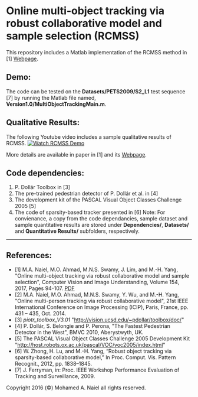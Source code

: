 # Online multi-object tracking via robust collaborative model and sample selection (RCMSS)

This repository includes a Matlab implementation of the RCMSS method in [1] [Webpage](https://users.encs.concordia.ca/~rcmss/). 

## Demo:
The code can be tested on the **Datasets/PETS2009/S2_L1** test sequence [7] by running the Matlab file named, **Version1.0/MultiObjectTrackingMain.m**. 

## Qualitative Results:
The following Youtube video includes a sample qualitative results of RCMSS.
[![Watch RCMSS Demo](http://img.youtube.com/vi/lnAUnU596UE/0.jpg)](http://www.youtube.com/watch?v=lnAUnU596UE "Online Multi-Object Tracking Via Robust Collaborative Model and Sample Selection")

More details are available in paper in [1] and its [Webpage](https://users.encs.concordia.ca/~rcmss/).

## Code dependencies: 
1) P. Dollár Toolbox in [3]
2) The pre-trained pedestrian detector of P. Dollár et al. in [4]
3) The development kit of the PASCAL Visual Object Classes Challenge 2005 [5]
4) The code of sparsity-based tracker presented in [6]
    Note: For convienance, a copy from the code dependancies, sample dataset and sample quantitative results are stored under **Dependencies/**, **Datasets/** and **Quantitative Results/** subfolders, respectively.
-------------------------------------------------------------------------------------------------------
## References:
- [1] M.A. Naiel, M.O. Ahmad, M.N.S. Swamy, J. Lim, and M.-H. Yang, "Online multi-object tracking via robust collaborative model and sample selection", Computer Vision and Image Understanding, Volume 154, 2017, Pages 94-107. [PDF](https://users.encs.concordia.ca/~rcmss/include/Papers/CVIU2016.pdf)
- [2] M.A. Naiel, M.O. Ahmad, M.N.S. Swamy, Y. Wu, and M.-H. Yang, "Online multi-person tracking via robust collaborative model", 21st IEEE International Conference on Image Processing (ICIP), Paris, France, pp. 431 – 435, Oct. 2014. 
- [3] *piotr_toolbox_V3.01* "http://vision.ucsd.edu/~pdollar/toolbox/doc/"
- [4] P. Dollár, S. Belongie and P. Perona, "The Fastest Pedestrian Detector in the West", BMVC 2010, Aberystwyth, UK.
- [5] The PASCAL Visual Object Classes Challenge 2005 Development Kit "http://host.robots.ox.ac.uk/pascal/VOC/voc2005/index.html"
- [6] W. Zhong, H. Lu, and M.-H. Yang, “Robust object tracking via sparsity-based collaborative model,” In Proc. Comput. Vis. Pattern Recognit., 2012, pp. 1838–1845.
- [7] J. Ferryman, in: Proc. IEEE Workshop Performance Evaluation of Tracking and Surveillance, 2009.

Copyright 2016 (&copy;) Mohamed A. Naiel all rights reserved.
